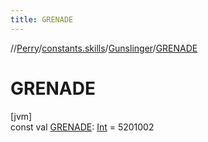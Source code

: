 ```yaml
---
title: GRENADE
---
```

//[Perry](../../../index.html)/[constants.skills](../index.html)/[Gunslinger](index.html)/[GRENADE](-g-r-e-n-a-d-e.html)



# GRENADE



[jvm]\
const val [GRENADE](-g-r-e-n-a-d-e.html): [Int](https://kotlinlang.org/api/latest/jvm/stdlib/kotlin/-int/index.html) = 5201002




